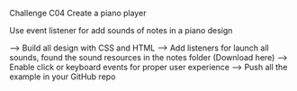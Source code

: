 Challenge C04
Create a piano player

Use event listener for add sounds of notes in a piano design 

--> Build all design with CSS and HTML
--> Add listeners for launch all sounds, found the sound resources in the notes folder (Download here)
--> Enable click or keyboard events for proper user experience
--> Push all the example in your GitHub repo